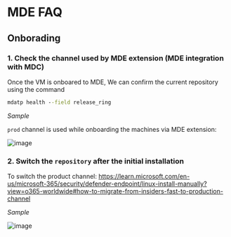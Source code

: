 # MDE FAQ

## Onborading

### 1. Check the channel used by MDE extension (MDE integration with MDC)

Once the VM is onboared to MDE, We can confirm the current repository using the command
```cmd
mdatp health --field release_ring
```

*Sample*

`prod` channel is used while onboarding the machines via MDE extension:

![image](https://user-images.githubusercontent.com/96930989/210289839-3d7e43f4-cc14-4d51-8acb-7a4178a0b438.png)


### 2. Switch the `repository` after the initial installation 

To switch the product channel: https://learn.microsoft.com/en-us/microsoft-365/security/defender-endpoint/linux-install-manually?view=o365-worldwide#how-to-migrate-from-insiders-fast-to-production-channel

*Sample*

![image](https://user-images.githubusercontent.com/96930989/210193993-d5ffd9dd-e606-4794-adc2-dac388fd6bad.png)
